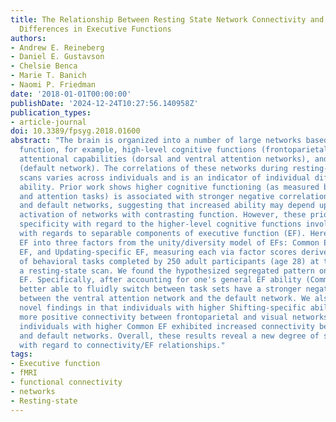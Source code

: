 ```yaml
---
title: The Relationship Between Resting State Network Connectivity and Individual
  Differences in Executive Functions
authors:
- Andrew E. Reineberg
- Daniel E. Gustavson
- Chelsie Benca
- Marie T. Banich
- Naomi P. Friedman
date: '2018-01-01T00:00:00'
publishDate: '2024-12-24T10:27:56.140958Z'
publication_types:
- article-journal
doi: 10.3389/fpsyg.2018.01600
abstract: "The brain is organized into a number of large networks based on shared
  function, for example, high-level cognitive functions (frontoparietal network),
  attentional capabilities (dorsal and ventral attention networks), and internal mentation
  (default network). The correlations of these networks during resting-state fMRI
  scans varies across individuals and is an indicator of individual differences in
  ability. Prior work shows higher cognitive functioning (as measured by working memory
  and attention tasks) is associated with stronger negative correlations between frontoparietal/attention
  and default networks, suggesting that increased ability may depend upon the diverging
  activation of networks with contrasting function. However, these prior studies lack
  specificity with regard to the higher-level cognitive functions involved, particularly
  with regards to separable components of executive function (EF). Here we decompose
  EF into three factors from the unity/diversity model of EFs: Common EF, Shifting-specific
  EF, and Updating-specific EF, measuring each via factor scores derived from a battery
  of behavioral tasks completed by 250 adult participants (age 28) at the time of
  a resting-state scan. We found the hypothesized segregated pattern only for Shifting-specific
  EF. Specifically, after accounting for one's general EF ability (Common EF), individuals
  better able to fluidly switch between task sets have a stronger negative correlation
  between the ventral attention network and the default network. We also report non-predicted
  novel findings in that individuals with higher Shifting-specific abilities exhibited
  more positive connectivity between frontoparietal and visual networks, while those
  individuals with higher Common EF exhibited increased connectivity between sensory
  and default networks. Overall, these results reveal a new degree of specificity
  with regard to connectivity/EF relationships."
tags:
- Executive function
- fMRI
- functional connectivity
- networks
- Resting-state
---
```

